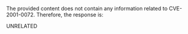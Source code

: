 The provided content does not contain any information related to CVE-2001-0072. Therefore, the response is:

UNRELATED